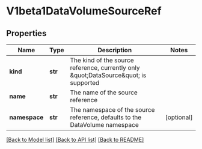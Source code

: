 # V1beta1DataVolumeSourceRef

## Properties
Name | Type | Description | Notes
------------ | ------------- | ------------- | -------------
**kind** | **str** | The kind of the source reference, currently only \&quot;DataSource\&quot; is supported | 
**name** | **str** | The name of the source reference | 
**namespace** | **str** | The namespace of the source reference, defaults to the DataVolume namespace | [optional] 

[[Back to Model list]](../README.md#documentation-for-models) [[Back to API list]](../README.md#documentation-for-api-endpoints) [[Back to README]](../README.md)


